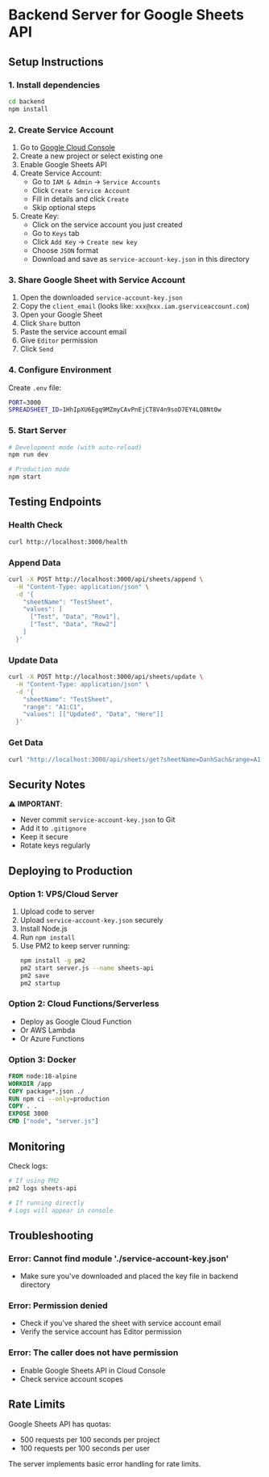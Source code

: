 # Backend Server for Google Sheets API

## Setup Instructions

### 1. Install dependencies

```bash
cd backend
npm install
```

### 2. Create Service Account

1. Go to [Google Cloud Console](https://console.cloud.google.com/)
2. Create a new project or select existing one
3. Enable Google Sheets API
4. Create Service Account:
   - Go to `IAM & Admin` → `Service Accounts`
   - Click `Create Service Account`
   - Fill in details and click `Create`
   - Skip optional steps
5. Create Key:
   - Click on the service account you just created
   - Go to `Keys` tab
   - Click `Add Key` → `Create new key`
   - Choose `JSON` format
   - Download and save as `service-account-key.json` in this directory

### 3. Share Google Sheet with Service Account

1. Open the downloaded `service-account-key.json`
2. Copy the `client_email` (looks like: `xxx@xxx.iam.gserviceaccount.com`)
3. Open your Google Sheet
4. Click `Share` button
5. Paste the service account email
6. Give `Editor` permission
7. Click `Send`

### 4. Configure Environment

Create `.env` file:

```bash
PORT=3000
SPREADSHEET_ID=1HhIpXU6Egq9MZmyCAvPnEjCT8V4n9soD7EY4LQ8Nt0w
```

### 5. Start Server

```bash
# Development mode (with auto-reload)
npm run dev

# Production mode
npm start
```

## Testing Endpoints

### Health Check

```bash
curl http://localhost:3000/health
```

### Append Data

```bash
curl -X POST http://localhost:3000/api/sheets/append \
  -H "Content-Type: application/json" \
  -d '{
    "sheetName": "TestSheet",
    "values": [
      ["Test", "Data", "Row1"],
      ["Test", "Data", "Row2"]
    ]
  }'
```

### Update Data

```bash
curl -X POST http://localhost:3000/api/sheets/update \
  -H "Content-Type: application/json" \
  -d '{
    "sheetName": "TestSheet",
    "range": "A1:C1",
    "values": [["Updated", "Data", "Here"]]
  }'
```

### Get Data

```bash
curl "http://localhost:3000/api/sheets/get?sheetName=DanhSach&range=A1:Z100"
```

## Security Notes

⚠️ **IMPORTANT**:

- Never commit `service-account-key.json` to Git
- Add it to `.gitignore`
- Keep it secure
- Rotate keys regularly

## Deploying to Production

### Option 1: VPS/Cloud Server

1. Upload code to server
2. Upload `service-account-key.json` securely
3. Install Node.js
4. Run `npm install`
5. Use PM2 to keep server running:
   ```bash
   npm install -g pm2
   pm2 start server.js --name sheets-api
   pm2 save
   pm2 startup
   ```

### Option 2: Cloud Functions/Serverless

- Deploy as Google Cloud Function
- Or AWS Lambda
- Or Azure Functions

### Option 3: Docker

```dockerfile
FROM node:18-alpine
WORKDIR /app
COPY package*.json ./
RUN npm ci --only=production
COPY . .
EXPOSE 3000
CMD ["node", "server.js"]
```

## Monitoring

Check logs:

```bash
# If using PM2
pm2 logs sheets-api

# If running directly
# Logs will appear in console
```

## Troubleshooting

### Error: Cannot find module './service-account-key.json'

- Make sure you've downloaded and placed the key file in backend directory

### Error: Permission denied

- Check if you've shared the sheet with service account email
- Verify the service account has Editor permission

### Error: The caller does not have permission

- Enable Google Sheets API in Cloud Console
- Check service account scopes

## Rate Limits

Google Sheets API has quotas:

- 500 requests per 100 seconds per project
- 100 requests per 100 seconds per user

The server implements basic error handling for rate limits.
